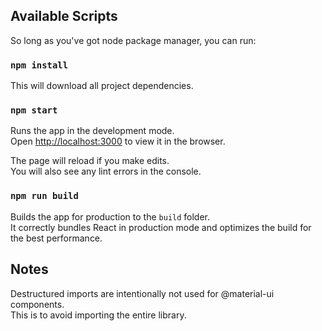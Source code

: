 ## Available Scripts

So long as you've got node package manager, you can run:
### `npm install`
This will download all project dependencies.

### `npm start`

Runs the app in the development mode.<br />
Open [http://localhost:3000](http://localhost:3000) to view it in the browser.

The page will reload if you make edits.<br />
You will also see any lint errors in the console.

### `npm run build`

Builds the app for production to the `build` folder.<br />
It correctly bundles React in production mode and optimizes the build for the best performance.

## Notes

Destructured imports are intentionally not used for @material-ui components.<br /> 
This is to avoid importing the entire library.
